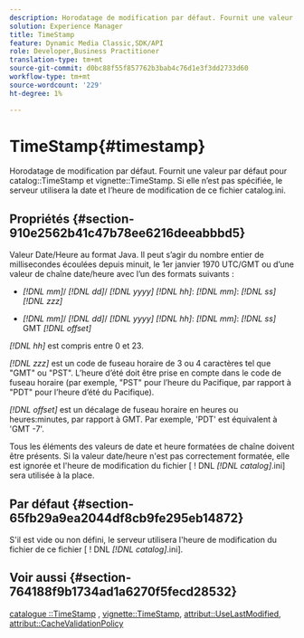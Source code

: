 ```yaml
---
description: Horodatage de modification par défaut. Fournit une valeur par défaut pour catalog TimeStamp et la vignette TimeStamp. Si elle n’est pas spécifiée, le serveur utilisera la date et l’heure de modification de ce fichier catalog.ini.
solution: Experience Manager
title: TimeStamp
feature: Dynamic Media Classic,SDK/API
role: Developer,Business Practitioner
translation-type: tm+mt
source-git-commit: d0bc88f55f857762b3bab4c76d1e3f3dd2733d60
workflow-type: tm+mt
source-wordcount: '229'
ht-degree: 1%

---
```



# TimeStamp{#timestamp}

Horodatage de modification par défaut. Fournit une valeur par défaut pour catalog::TimeStamp et vignette::TimeStamp. Si elle n’est pas spécifiée, le serveur utilisera la date et l’heure de modification de ce fichier catalog.ini.

## Propriétés {#section-910e2562b41c47b78ee6216deeabbbd5}

Valeur Date/Heure au format Java. Il peut s’agir du nombre entier de millisecondes écoulées depuis minuit, le 1er janvier 1970 UTC/GMT ou d’une valeur de chaîne date/heure avec l’un des formats suivants :

* *[!DNL mm]*/  *[!DNL dd]*/  *[!DNL yyyy]* *[!DNL hh]*:  *[!DNL mm]*:  *[!DNL ss]* *[!DNL zzz]*

* *[!DNL mm]*/  *[!DNL dd]*/  *[!DNL yyyy]* *[!DNL hh]*:  *[!DNL mm]*:  *[!DNL ss]* GMT  *[!DNL offset]*

*[!DNL hh]* est compris entre 0 et 23.

*[!DNL zzz]* est un code de fuseau horaire de 3 ou 4 caractères tel que &quot;GMT&quot; ou &quot;PST&quot;. L’heure d’été doit être prise en compte dans le code de fuseau horaire (par exemple, &quot;PST&quot; pour l’heure du Pacifique, par rapport à &quot;PDT&quot; pour l’heure d’été du Pacifique).

*[!DNL offset]* est un décalage de fuseau horaire en heures ou heures:minutes, par rapport à GMT. Par exemple, &#39;PDT&#39; est équivalent à &#39;GMT -7&#39;.

Tous les éléments des valeurs de date et heure formatées de chaîne doivent être présents. Si la valeur date/heure n&#39;est pas correctement formatée, elle est ignorée et l&#39;heure de modification du fichier [ ! DNL *[!DNL catalog]*.ini] sera utilisée à la place.

## Par défaut {#section-65fb29a9ea2044df8cb9fe295eb14872}

S&#39;il est vide ou non défini, le serveur utilisera l&#39;heure de modification du fichier de ce fichier [ ! DNL *[!DNL catalog]*.ini].

## Voir aussi {#section-764188f9b1734ad1a6270f5fecd28532}

[catalogue ::TimeStamp](../../../../../ir-api/material-cat/image-rendering-api-ref/c-ir-material-catalog/c-ir-material-data-reference/r-ir-timestamp-dataref.md#reference-6daf7973dc4f4b4e9e8165756db7c319) ,  [vignette::TimeStamp](../../../../../ir-api/material-cat/image-rendering-api-ref/c-ir-material-catalog/c-ir-vignette-map-reference/r-ir-timestamp-vignette.md#reference-d57cdd40a6a645d199dbb1d56cc85bc1),  [attribut::UseLastModified](../../../../../ir-api/material-cat/image-rendering-api-ref/c-ir-material-catalog/c-ir-attributes-reference/r-ir-uselastmodified.md#reference-d2ab628c9e004fedbd38324866dbca1d),  [attribut::CacheValidationPolicy](../../../../../ir-api/material-cat/image-rendering-api-ref/c-ir-material-catalog/c-ir-attributes-reference/r-ir-cachevalidationpolicy.md#reference-2d71679733474d8aa116db6ceba87fa4)
